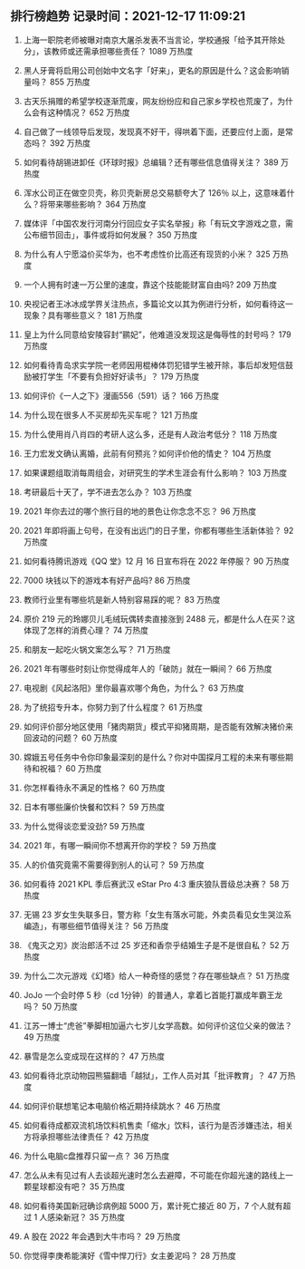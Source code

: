 
## 排行榜趋势 记录时间：2021-12-17 11:09:21
  
  1. 上海一职院老师被曝对南京大屠杀发表不当言论，学校通报「给予其开除处分」，该教师或还需承担哪些责任？ 1089 万热度
    
  2. 黑人牙膏将启用公司创始中文名字「好来」，更名的原因是什么？这会影响销量吗？ 855 万热度
    
  3. 古天乐捐赠的希望学校逐渐荒废，网友纷纷应和自己家乡学校也荒废了，为什么会有这种情况？ 652 万热度
    
  4. 自己做了一线领导后发现，发现真不好干，得哄着下面，还要应付上面，是常态吗？ 392 万热度
    
  5. 如何看待胡锡进卸任《环球时报》总编辑？还有哪些信息值得关注？ 389 万热度
    
  6. 浑水公司正在做空贝壳，称贝壳新房总交易额夸大了 126％ 以上，这意味着什么？将带来哪些影响？ 364 万热度
    
  7. 媒体评「中国农发行河南分行回应女子实名举报」称「有玩文字游戏之意，需公布细节回击」，事件或将如何发展？ 350 万热度
    
  8. 为什么有人宁愿溢价买华为，也不考虑性价比高还有现货的小米？ 325 万热度
    
  9. 一个人拥有时速一万公里的速度，靠这个技能能财富自由吗? 209 万热度
    
  10. 央视记者王冰冰成学界关注热点，多篇论文以其为例进行分析，如何看待这一现象？具有哪些意义？ 181 万热度
    
  11. 皇上为什么同意给安陵容封“鹂妃”，他难道没发现这是侮辱性的封号吗？ 179 万热度
    
  12. 如何看待青岛求实学院一老师因用棍棒体罚犯错学生被开除，事后却发短信鼓励被打学生「不要有负担好好读书」？ 179 万热度
    
  13. 如何评价《一人之下》漫画556（591）话？ 166 万热度
    
  14. 为什么现在很多人不买房却先买车呢？ 121 万热度
    
  15. 为什么使用肖八肖四的考研人这么多，还是有人政治考低分？ 118 万热度
    
  16. 王力宏发文确认离婚，此前有何预兆？如何评价他的情史？ 104 万热度
    
  17. 如果课题组取消每周组会，对研究生的学术生涯会有什么影响？ 103 万热度
    
  18. 考研最后十天了，学不进去怎么办？ 103 万热度
    
  19. 2021 年你去过的哪个旅行目的地的景色让你念念不忘？ 96 万热度
    
  20. 2021 年即将画上句号，在没有出远门的日子里，你都有哪些生活新体验？ 92 万热度
    
  21. 如何看待腾讯游戏《QQ 堂》12 月 16 日宣布将在 2022 年停服？ 90 万热度
    
  22. 7000 块钱以下的游戏本有好产品吗? 86 万热度
    
  23. 教师行业里有哪些坑是新人特别容易踩的呢？ 83 万热度
    
  24. 原价 219 元的玲娜贝儿毛绒玩偶转卖直接涨到 2488 元，都是什么人在买？这体现了怎样的消费心理？ 74 万热度
    
  25. 和朋友一起吃火锅文案怎么写？ 71 万热度
    
  26. 2021 年有哪些时刻让你觉得成年人的「破防」就在一瞬间？ 66 万热度
    
  27. 电视剧《风起洛阳》里你最喜欢哪个角色，为什么？ 63 万热度
    
  28. 为了统招专升本，你努力到了什么程度？ 61 万热度
    
  29. 如何评价部分地区使用「猪肉期货」模式平抑猪周期，是否能有效解决猪价来回波动的问题？ 60 万热度
    
  30. 嫦娥五号任务中令你印象最深刻的是什么？你对中国探月工程的未来有哪些期待和祝福？ 60 万热度
    
  31. 你怎样看待永不满足的性格？ 60 万热度
    
  32. 日本有哪些廉价快餐和饮料？ 59 万热度
    
  33. 为什么觉得谈恋爱没劲? 59 万热度
    
  34. 2021 年，有哪一瞬间你不想离开你的学校？ 59 万热度
    
  35. 人的价值究竟需不需要得到别人的认可？ 59 万热度
    
  36. 如何看待 2021 KPL 季后赛武汉 eStar Pro 4:3 重庆狼队晋级总决赛？ 58 万热度
    
  37. 无锡 23 岁女生失联多日，警方称「女生有落水可能，外卖员看见女生哭泣系编造」，有哪些细节值得关注？ 56 万热度
    
  38. 《鬼灭之刃》炭治郎活不过 25 岁还和香奈乎结婚生子是不是很自私？ 52 万热度
    
  39. 为什么二次元游戏《幻塔》给人一种奇怪的感觉？存在哪些缺点？ 51 万热度
    
  40. JoJo 一个会时停 5 秒（cd 1分钟）的普通人，拿着匕首能打赢成年霸王龙吗？ 50 万热度
    
  41. 江苏一博士“虎爸”拳脚相加逼六七岁儿女学高数。如何评价这位父亲的做法？ 49 万热度
    
  42. 暴雪是怎么变成现在这样的？ 47 万热度
    
  43. 如何看待北京动物园熊猫翻墙「越狱」，工作人员对其「批评教育」？ 47 万热度
    
  44. 如何评价联想笔记本电脑价格近期持续跳水？ 46 万热度
    
  45. 如何看待成都双流机场饮料机售卖「缩水」饮料，该行为是否涉嫌违法，相关方将承担哪些法律责任？ 42 万热度
    
  46. 为什么电脑c盘推荐只留一点？ 36 万热度
    
  47. 怎么从未有见过有人去谈超光速时怎么去避障，不可能在你超光速的路线上一颗星球都没有吧？ 35 万热度
    
  48. 如何看待美国新冠确诊病例超 5000 万，累计死亡接近 80 万，7 个人就有超过 1 人感染新冠？ 35 万热度
    
  49. A 股在 2022 年会遇到大牛市吗？ 29 万热度
    
  50. 你觉得李庚希能演好《雪中悍刀行》女主姜泥吗？ 28 万热度
    